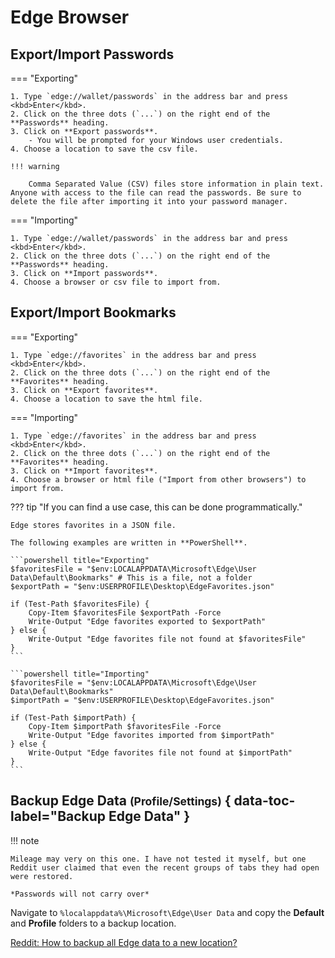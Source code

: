 # Edge Browser

## Export/Import Passwords

=== "Exporting"

    1. Type `edge://wallet/passwords` in the address bar and press <kbd>Enter</kbd>.
    2. Click on the three dots (`...`) on the right end of the **Passwords** heading.
    3. Click on **Export passwords**.
        - You will be prompted for your Windows user credentials.
    4. Choose a location to save the csv file.

    !!! warning

        Comma Separated Value (CSV) files store information in plain text. Anyone with access to the file can read the passwords. Be sure to delete the file after importing it into your password manager.

=== "Importing"

    1. Type `edge://wallet/passwords` in the address bar and press <kbd>Enter</kbd>.
    2. Click on the three dots (`...`) on the right end of the **Passwords** heading.
    3. Click on **Import passwords**.
    4. Choose a browser or csv file to import from.

## Export/Import Bookmarks

=== "Exporting"

    1. Type `edge://favorites` in the address bar and press <kbd>Enter</kbd>.
    2. Click on the three dots (`...`) on the right end of the **Favorites** heading.
    3. Click on **Export favorites**.
    4. Choose a location to save the html file.

=== "Importing"

    1. Type `edge://favorites` in the address bar and press <kbd>Enter</kbd>.
    2. Click on the three dots (`...`) on the right end of the **Favorites** heading.
    3. Click on **Import favorites**.
    4. Choose a browser or html file ("Import from other browsers") to import from.

??? tip "If you can find a use case, this can be done programmatically."

    Edge stores favorites in a JSON file.
    
    The following examples are written in **PowerShell**.

    ```powershell title="Exporting"
    $favoritesFile = "$env:LOCALAPPDATA\Microsoft\Edge\User Data\Default\Bookmarks" # This is a file, not a folder
    $exportPath = "$env:USERPROFILE\Desktop\EdgeFavorites.json"

    if (Test-Path $favoritesFile) {
        Copy-Item $favoritesFile $exportPath -Force
        Write-Output "Edge favorites exported to $exportPath"
    } else {
        Write-Output "Edge favorites file not found at $favoritesFile"
    }
    ```

    ```powershell title="Importing"
    $favoritesFile = "$env:LOCALAPPDATA\Microsoft\Edge\User Data\Default\Bookmarks"
    $importPath = "$env:USERPROFILE\Desktop\EdgeFavorites.json"

    if (Test-Path $importPath) {
        Copy-Item $importPath $favoritesFile -Force
        Write-Output "Edge favorites imported from $importPath"
    } else {
        Write-Output "Edge favorites file not found at $importPath"
    }
    ```

## Backup Edge Data <small>(Profile/Settings)</small> { data-toc-label="Backup Edge Data" }

!!! note 

    Mileage may very on this one. I have not tested it myself, but one Reddit user claimed that even the recent groups of tabs they had open were restored.

    *Passwords will not carry over*

Navigate to `%localappdata%\Microsoft\Edge\User Data` and copy the **Default** and **Profile** folders to a backup location.

[Reddit: How to backup all Edge data to a new location?](https://www.reddit.com/r/MicrosoftEdge/comments/ukjuva/how_to_back_up_all_edge_data_to_a_new_device/)